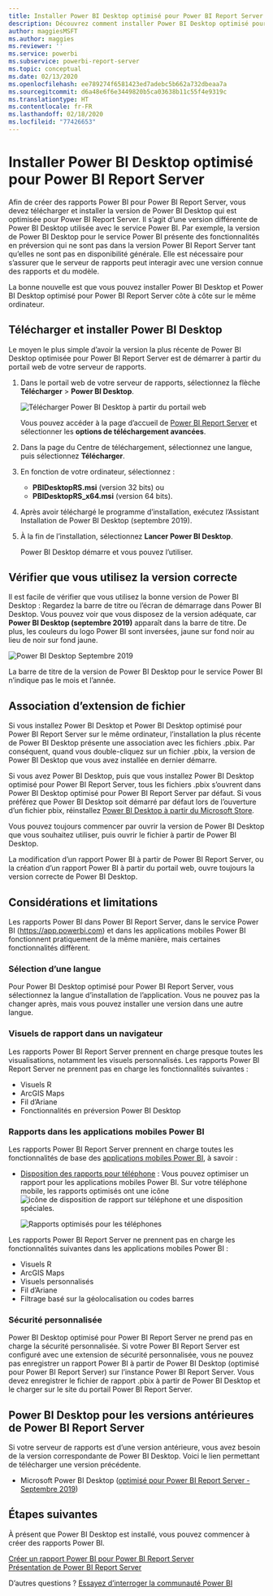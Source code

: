 ```yaml
---
title: Installer Power BI Desktop optimisé pour Power BI Report Server
description: Découvrez comment installer Power BI Desktop optimisé pour Power BI Report Server
author: maggiesMSFT
ms.author: maggies
ms.reviewer: ''
ms.service: powerbi
ms.subservice: powerbi-report-server
ms.topic: conceptual
ms.date: 02/13/2020
ms.openlocfilehash: ee789274f6581423ed7adebc5b662a732dbeaa7a
ms.sourcegitcommit: d6a48e6f6e3449820b5ca03638b11c55f4e9319c
ms.translationtype: HT
ms.contentlocale: fr-FR
ms.lasthandoff: 02/18/2020
ms.locfileid: "77426653"
---
```

# <a name="install-power-bi-desktop-optimized-for-power-bi-report-server"></a>Installer Power BI Desktop optimisé pour Power BI Report Server

Afin de créer des rapports Power BI pour Power BI Report Server, vous devez télécharger et installer la version de Power BI Desktop qui est optimisée pour Power BI Report Server. Il s’agit d’une version différente de Power BI Desktop utilisée avec le service Power BI. Par exemple, la version de Power BI Desktop pour le service Power BI présente des fonctionnalités en préversion qui ne sont pas dans la version Power BI Report Server tant qu’elles ne sont pas en disponibilité générale. Elle est nécessaire pour s’assurer que le serveur de rapports peut interagir avec une version connue des rapports et du modèle. 

La bonne nouvelle est que vous pouvez installer Power BI Desktop et Power BI Desktop optimisé pour Power BI Report Server côte à côte sur le même ordinateur.

## <a name="download-and-install-power-bi-desktop"></a>Télécharger et installer Power BI Desktop

Le moyen le plus simple d’avoir la version la plus récente de Power BI Desktop optimisée pour Power BI Report Server est de démarrer à partir du portail web de votre serveur de rapports.

1. Dans le portail web de votre serveur de rapports, sélectionnez la flèche **Télécharger** > **Power BI Desktop**.

    ![Télécharger Power BI Desktop à partir du portail web](media/install-powerbi-desktop/report-server-download-web-portal.png)

    Vous pouvez accéder à la page d’accueil de [Power BI Report Server](https://powerbi.microsoft.com/report-server/) et sélectionner les **options de téléchargement avancées**.

2. Dans la page du Centre de téléchargement, sélectionnez une langue, puis sélectionnez **Télécharger**.

3. En fonction de votre ordinateur, sélectionnez : 

    - **PBIDesktopRS.msi** (version 32 bits) ou
    - **PBIDesktopRS_x64.msi** (version 64 bits).

1. Après avoir téléchargé le programme d’installation, exécutez l’Assistant Installation de Power BI Desktop (septembre 2019).

2. À la fin de l’installation, sélectionnez **Lancer Power BI Desktop**.

    Power BI Desktop démarre et vous pouvez l’utiliser.

## <a name="verify-youre-using-the-correct-version"></a>Vérifier que vous utilisez la version correcte
Il est facile de vérifier que vous utilisez la bonne version de Power BI Desktop : Regardez la barre de titre ou l’écran de démarrage dans Power BI Desktop. Vous pouvez voir que vous disposez de la version adéquate, car **Power BI Desktop (septembre 2019)** apparaît dans la barre de titre. De plus, les couleurs du logo Power BI sont inversées, jaune sur fond noir au lieu de noir sur fond jaune.

![Power BI Desktop Septembre 2019](media/install-powerbi-desktop/power-bi-report-server-desktop-sept-2019.png)

La barre de titre de la version de Power BI Desktop pour le service Power BI n’indique pas le mois et l’année.

## <a name="file-extension-association"></a>Association d’extension de fichier
Si vous installez Power BI Desktop et Power BI Desktop optimisé pour Power BI Report Server sur le même ordinateur, l’installation la plus récente de Power BI Desktop présente une association avec les fichiers .pbix. Par conséquent, quand vous double-cliquez sur un fichier .pbix, la version de Power BI Desktop que vous avez installée en dernier démarre.

Si vous avez Power BI Desktop, puis que vous installez Power BI Desktop optimisé pour Power BI Report Server, tous les fichiers .pbix s’ouvrent dans Power BI Desktop optimisé pour Power BI Report Server par défaut. Si vous préférez que Power BI Desktop soit démarré par défaut lors de l’ouverture d’un fichier pbix, réinstallez [Power BI Desktop à partir du Microsoft Store](https://aka.ms/pbidesktopstore).

Vous pouvez toujours commencer par ouvrir la version de Power BI Desktop que vous souhaitez utiliser, puis ouvrir le fichier à partir de Power BI Desktop.

La modification d’un rapport Power BI à partir de Power BI Report Server, ou la création d’un rapport Power BI à partir du portail web, ouvre toujours la version correcte de Power BI Desktop.

## <a name="considerations-and-limitations"></a>Considérations et limitations

Les rapports Power BI dans Power BI Report Server, dans le service Power BI (https://app.powerbi.com) et dans les applications mobiles Power BI fonctionnent pratiquement de la même manière, mais certaines fonctionnalités diffèrent.

### <a name="selecting-a-language"></a>Sélection d’une langue

Pour Power BI Desktop optimisé pour Power BI Report Server, vous sélectionnez la langue d’installation de l’application. Vous ne pouvez pas la changer après, mais vous pouvez installer une version dans une autre langue.

### <a name="report-visuals-in-a-browser"></a>Visuels de rapport dans un navigateur

Les rapports Power BI Report Server prennent en charge presque toutes les visualisations, notamment les visuels personnalisés. Les rapports Power BI Report Server ne prennent pas en charge les fonctionnalités suivantes :

* Visuels R
* ArcGIS Maps
* Fil d’Ariane
* Fonctionnalités en préversion Power BI Desktop

### <a name="reports-in-the-power-bi-mobile-apps"></a>Rapports dans les applications mobiles Power BI

Les rapports Power BI Report Server prennent en charge toutes les fonctionnalités de base des [applications mobiles Power BI](../consumer/mobile/mobile-apps-for-mobile-devices.md), à savoir :

* [Disposition des rapports pour téléphone](../desktop-create-phone-report.md) : Vous pouvez optimiser un rapport pour les applications mobiles Power BI. Sur votre téléphone mobile, les rapports optimisés ont une icône ![icône de disposition de rapport sur téléphone](media/install-powerbi-desktop/power-bi-rs-mobile-optimized-icon.png) et une disposition spéciales.
  
    ![Rapports optimisés pour les téléphones](media/install-powerbi-desktop/power-bi-rs-mobile-optimized-report.png)

Les rapports Power BI Report Server ne prennent pas en charge les fonctionnalités suivantes dans les applications mobiles Power BI :

* Visuels R
* ArcGIS Maps
* Visuels personnalisés
* Fil d’Ariane
* Filtrage basé sur la géolocalisation ou codes barres

### <a name="custom-security"></a>Sécurité personnalisée

Power BI Desktop optimisé pour Power BI Report Server ne prend pas en charge la sécurité personnalisée. Si votre Power BI Report Server est configuré avec une extension de sécurité personnalisée, vous ne pouvez pas enregistrer un rapport Power BI à partir de Power BI Desktop (optimisé pour Power BI Report Server) sur l’instance Power BI Report Server. Vous devez enregistrer le fichier de rapport .pbix à partir de Power BI Desktop et le charger sur le site du portail Power BI Report Server.

## <a name="power-bi-desktop-for-earlier-versions-of-power-bi-report-server"></a>Power BI Desktop pour les versions antérieures de Power BI Report Server

Si votre serveur de rapports est d’une version antérieure, vous avez besoin de la version correspondante de Power BI Desktop. Voici le lien permettant de télécharger une version précédente.

- Microsoft Power BI Desktop ([optimisé pour Power BI Report Server - Septembre 2019](https://go.microsoft.com/fwlink/?linkid=2103723))

## <a name="next-steps"></a>Étapes suivantes

À présent que Power BI Desktop est installé, vous pouvez commencer à créer des rapports Power BI.

[Créer un rapport Power BI pour Power BI Report Server](quickstart-create-powerbi-report.md)  
[Présentation de Power BI Report Server](get-started.md)

D’autres questions ? [Essayez d’interroger la communauté Power BI](https://community.powerbi.com/)
